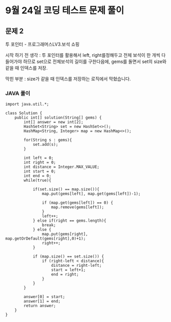 # 9월 24일 코딩 테스트 문제 풀이

## 문제 2

투 포인터 - 프로그래머스LV3.보석 쇼핑

시작 하기 전 생각 : 투 포인터를 활용해서 left, right를정해두고 전체 보석이 한 개씩 다 들어가야 하므로 set으로 전체보석의 길이를 구한다음에,
gems를 돌면서 set의 size와 같을 때 인덱스를 저장.

막힌 부분 : size가 같을 때 인덱스를 저장하는 로직에서 막혔습니다.
### JAVA 풀이
```
import java.util.*;

class Solution {
    public int[] solution(String[] gems) {
        int[] answer = new int[2];
        HashSet<String> set = new HashSet<>();
        HashMap<String, Integer> map = new HashMap<>();
        
        for(String s : gems){
            set.add(s);
        }
        
        int left = 0;
        int right = 0;
        int distance = Integer.MAX_VALUE;
        int start = 0;
        int end = 0;
        while(true){
            
            if(set.size() == map.size()){
                map.put(gems[left], map.get(gems[left])-1);

                if (map.get(gems[left]) == 0) {
                    map.remove(gems[left]);
                }
                left++;
            } else if(right == gems.length){
                break;
            } else {
                map.put(gems[right], map.getOrDefault(gems[right],0)+1);
                right++;
            }
            
            if (map.size() == set.size()) {
                if (right-left < distance){
                    distance = right-left;
                    start = left+1;
                    end = right;
                }
            }
        }
        
        answer[0] = start;
        answer[1] = end;
        return answer;
    }
}
```